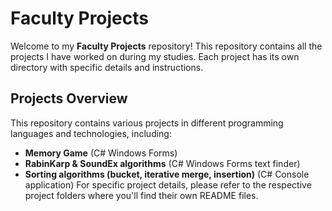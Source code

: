 # Faculty Projects

Welcome to my **Faculty Projects** repository! This repository contains all the projects I have worked on during my studies. Each project has its own directory with specific details and instructions.

## Projects Overview

This repository contains various projects in different programming languages and technologies, including:

- **Memory Game** (C# Windows Forms)
- **RabinKarp & SoundEx algorithms** (C# Windows Forms text finder)
- **Sorting algorithms (bucket, iterative merge, insertion)** (C# Console application)
For specific project details, please refer to the respective project folders where you'll find their own README files.
